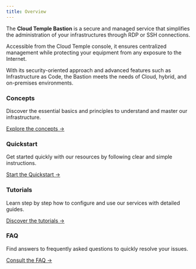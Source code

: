 ```yaml
---
title: Overview
---
```


The **Cloud Temple Bastion** is a secure and managed service that simplifies the administration of your infrastructures through RDP or SSH connections.

Accessible from the Cloud Temple console, it ensures centralized management while protecting your equipment from any exposure to the Internet.

With its security-oriented approach and advanced features such as Infrastructure as Code, the Bastion meets the needs of Cloud, hybrid, and on-premises environments.


<div class="card-grid">
  <div class="card">
    <h3>Concepts</h3>
    <p>Discover the essential basics and principles to understand and master our infrastructure.</p>
    <a href="concepts" class="card-link">Explore the concepts &rarr;</a>
  </div>
  <div class="card">
    <h3>Quickstart</h3>
    <p>Get started quickly with our resources by following clear and simple instructions.</p>
    <a href="quickstart" class="card-link">Start the Quickstart &rarr;</a>
  </div>
<div class="card">
    <h3>Tutorials</h3>
    <p>Learn step by step how to configure and use our services with detailed guides.</p>
    <a href="tutorials" class="card-link">Discover the tutorials &rarr;</a>
  </div>
  <div class="card">
    <h3>FAQ</h3>
    <p>Find answers to frequently asked questions to quickly resolve your issues.</p>
    <a href="faq" class="card-link">Consult the FAQ &rarr;</a>
  </div>
</div>